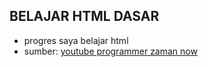 ## BELAJAR HTML DASAR

- progres saya belajar html
- sumber: [youtube programmer zaman now](https://www.youtube.com/watch?v=hMDJyb7VkYw&t=1856s)
